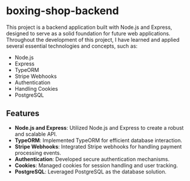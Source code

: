 ﻿# boxing-shop-backend
 
This project is a backend application built with Node.js and Express, designed to serve as a solid foundation for future web applications. Throughout the development of this project, I have learned and applied several essential technologies and concepts, such as:

- Node.js
- Express
- TypeORM
- Stripe Webhooks
- Authentication
- Handling Cookies
- PostgreSQL

## Features

- **Node.js and Express**: Utilized Node.js and Express to create a robust and scalable API.
- **TypeORM**: Implemented TypeORM for efficient database interaction.
- **Stripe Webhooks**: Integrated Stripe webhooks for handling payment processing events.
- **Authentication**: Developed secure authentication mechanisms.
- **Cookies**: Managed cookies for session handling and user tracking.
- **PostgreSQL**: Leveraged PostgreSQL as the database solution.

